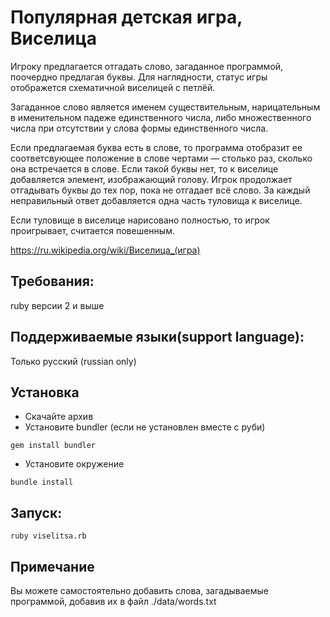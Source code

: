 # Популярная детская игра, Виселица
Игроку предлагается отгадать слово, загаданное программой, поочердно предлагая буквы. Для наглядности, статус игры отображется схематичной виселицей с петлёй.

Загаданное слово является именем существительным, нарицательным в именительном падеже единственного числа, либо множественного числа при отсутствии у слова формы единственного числа.

Если предлагаемая буква есть в слове, то программа отобразит ее соответсвующее положение в слове чертами — столько раз, сколько она встречается в слове. Если такой буквы нет, то к виселице добавляется элемент, изображающий голову. Игрок продолжает отгадывать буквы до тех пор, пока не отгадает всё слово. За каждый неправильный ответ  добавляется одна часть туловища к виселице.

Если туловище в виселице нарисовано полностью, то  игрок проигрывает, считается повешенным. 

https://ru.wikipedia.org/wiki/Виселица_(игра)
## Требования:
ruby версии 2 и выше
## Поддерживаемые языки(support language):
Только русский (russian only)
## Установка
- Скачайте архив
- Установите bundler (если не установлен вместе с руби)
```
gem install bundler
```
- Установите окружение
```
bundle install
```
## Запуск:  
```
ruby viselitsa.rb
```
## Примечание
Вы можете самостоятельно добавить слова, загадываемые программой, добавив их в файл ./data/words.txt
